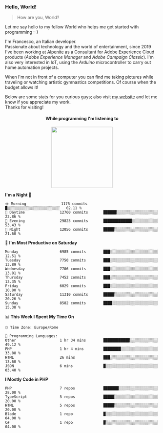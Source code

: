 ### Hello, World!

> How are you, World?

Let me say hello to my fellow World who helps me get started with programming :-)

I'm Francesco, an Italian developer.  
Passionate about technology and the world of entertainment, since 2019 I've been working at [Alpenite](https://www.alpenite.com) as a Consultant for Adobe Experience Cloud products (*Adobe Experience Manager* and *Adobe Campaign Classic*). I'm also very interested in IoT, using the *Arduino* microcontroller to carry out home automation projects.

When I'm not in front of a computer you can find me taking pictures while traveling or watching artistic gymnastics competitions. Of course when the budget allows it!

Below are some stats for you curious guys; also visit [my website](https://www.francescorega.eu) and let me know if you appreciate my work.  
Thanks for visiting!

<div align="center">
  <h4>While programming I'm listening to</h4>
  <a href="https://apps.francescorega.eu/now-playing/11147232609" target="_blank"><img src="https://apps.francescorega.eu/now-playing/11147232609" width="200"></a>
</div>

<!--START_SECTION:waka-->
**I'm a Night 🦉** 

```text
🌞 Morning                1175 commits        █░░░░░░░░░░░░░░░░░░░░░░░░   02.11 % 
🌆 Daytime                12760 commits       ██████░░░░░░░░░░░░░░░░░░░   22.86 % 
🌃 Evening                29823 commits       █████████████░░░░░░░░░░░░   53.43 % 
🌙 Night                  12056 commits       █████░░░░░░░░░░░░░░░░░░░░   21.60 % 
```
📅 **I'm Most Productive on Saturday** 

```text
Monday                   6985 commits        ███░░░░░░░░░░░░░░░░░░░░░░   12.51 % 
Tuesday                  7750 commits        ███░░░░░░░░░░░░░░░░░░░░░░   13.89 % 
Wednesday                7706 commits        ███░░░░░░░░░░░░░░░░░░░░░░   13.81 % 
Thursday                 7452 commits        ███░░░░░░░░░░░░░░░░░░░░░░   13.35 % 
Friday                   6029 commits        ███░░░░░░░░░░░░░░░░░░░░░░   10.80 % 
Saturday                 11310 commits       █████░░░░░░░░░░░░░░░░░░░░   20.26 % 
Sunday                   8582 commits        ████░░░░░░░░░░░░░░░░░░░░░   15.38 % 
```


📊 **This Week I Spent My Time On** 

```text
🕑︎ Time Zone: Europe/Rome

💬 Programming Languages: 
Other                    1 hr 34 mins        ████████████░░░░░░░░░░░░░   49.12 % 
PHP                      1 hr 4 mins         ████████░░░░░░░░░░░░░░░░░   33.88 % 
HTML                     26 mins             ███░░░░░░░░░░░░░░░░░░░░░░   13.60 % 
JSON                     6 mins              █░░░░░░░░░░░░░░░░░░░░░░░░   03.40 % 
```

**I Mostly Code in PHP** 

```text
PHP                      7 repos             ███████░░░░░░░░░░░░░░░░░░   28.00 % 
TypeScript               5 repos             █████░░░░░░░░░░░░░░░░░░░░   20.00 % 
HTML                     5 repos             █████░░░░░░░░░░░░░░░░░░░░   20.00 % 
Blade                    1 repo              █░░░░░░░░░░░░░░░░░░░░░░░░   04.00 % 
C#                       1 repo              █░░░░░░░░░░░░░░░░░░░░░░░░   04.00 % 
```




<!--END_SECTION:waka-->
